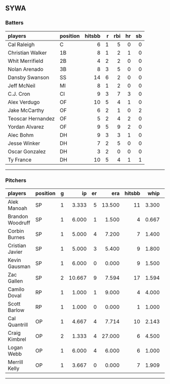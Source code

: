 ## SYWA

### Batters

 |players           |position | hitsbb|  r| rbi| hr| sb| 
|:-----------------|:--------|------:|--:|---:|--:|--:| 
|Cal Raleigh       |C        |      6|  1|   5|  0|  0| 
|Christian Walker  |1B       |      8|  1|   2|  1|  0| 
|Whit Merrifield   |2B       |      4|  2|   2|  0|  0| 
|Nolan Arenado     |3B       |      8|  3|   5|  0|  0| 
|Dansby Swanson    |SS       |     14|  6|   2|  0|  0| 
|Jeff McNeil       |MI       |      8|  1|   2|  0|  0| 
|C.J. Cron         |CI       |      9|  3|   7|  3|  0| 
|Alex Verdugo      |OF       |     10|  5|   4|  1|  0| 
|Jake McCarthy     |OF       |      6|  2|   1|  0|  2| 
|Teoscar Hernandez |OF       |      5|  2|   4|  2|  0| 
|Yordan Alvarez    |OF       |      9|  5|   9|  2|  0| 
|Alec Bohm         |DH       |      9|  3|   3|  1|  0| 
|Jesse Winker      |DH       |      7|  2|   5|  0|  0| 
|Oscar Gonzalez    |DH       |      3|  2|   0|  0|  0| 
|Ty France         |DH       |     10|  5|   4|  1|  1| 

* * *

### Pitchers

 
|players          |position |  g|     ip| er|    era| hitsbb|  whip| so|  w| sv| 
|:----------------|:--------|--:|------:|--:|------:|------:|-----:|--:|--:|--:| 
|Alek Manoah      |SP       |  1|  3.333|  5| 13.500|     11| 3.300|  3|  0|  0| 
|Brandon Woodruff |SP       |  1|  6.000|  1|  1.500|      4| 0.667|  8|  0|  0| 
|Corbin Burnes    |SP       |  1|  5.000|  4|  7.200|      7| 1.400|  3|  0|  0| 
|Cristian Javier  |SP       |  1|  5.000|  3|  5.400|      9| 1.800|  6|  0|  0| 
|Kevin Gausman    |SP       |  1|  6.000|  0|  0.000|      9| 1.500|  7|  0|  0| 
|Zac Gallen       |SP       |  2| 10.667|  9|  7.594|     17| 1.594| 10|  0|  0| 
|Camilo Doval     |RP       |  1|  1.000|  1|  9.000|      4| 4.000|  1|  0|  1| 
|Scott Barlow     |RP       |  1|  1.000|  0|  0.000|      1| 1.000|  0|  0|  0| 
|Cal Quantrill    |OP       |  1|  4.667|  4|  7.714|     10| 2.143|  3|  0|  0| 
|Craig Kimbrel    |OP       |  2|  1.333|  4| 27.000|      6| 4.500|  1|  0|  0| 
|Logan Webb       |OP       |  1|  6.000|  4|  6.000|      6| 1.000| 12|  0|  0| 
|Merrill Kelly    |OP       |  1|  3.667|  0|  0.000|      7| 1.909|  4|  0|  0| 


* * *


